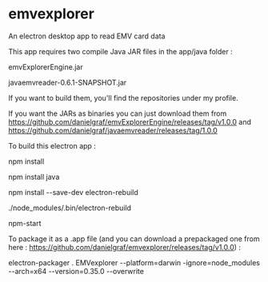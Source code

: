 # emvexplorer
An electron desktop app to read EMV card data

This app requires two compile Java JAR files in the app/java folder :

emvExplorerEngine.jar

javaemvreader-0.6.1-SNAPSHOT.jar

If you want to build them, you'll find the repositories under my profile.

If you want the JARs as binaries you can just download them from https://github.com/danielgraf/emvExplorerEngine/releases/tag/v1.0.0 and https://github.com/danielgraf/javaemvreader/releases/tag/1.0.0 

To build this electron app :

npm install

npm install java

npm install --save-dev electron-rebuild

./node_modules/.bin/electron-rebuild

npm-start

To package it as a .app file (and you can download a prepackaged one from here : https://github.com/danielgraf/emvexplorer/releases/tag/v1.0.0) :

electron-packager . EMVexplorer --platform=darwin -ignore=node_modules --arch=x64 --version=0.35.0 --overwrite

